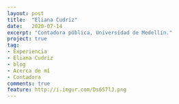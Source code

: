 ```yaml
---
layout: post
title:  "Eliana Cudriz"
date:   2020-07-14
excerpt: "Contadora pública, Universidad de Medellín."
project: true
tag:
- Experiencia
- Eliana Cudriz
- blog
- Acerca de mí
- Contadora
comments: true
feature: http://i.imgur.com/Ds6S7lJ.png
---
```

